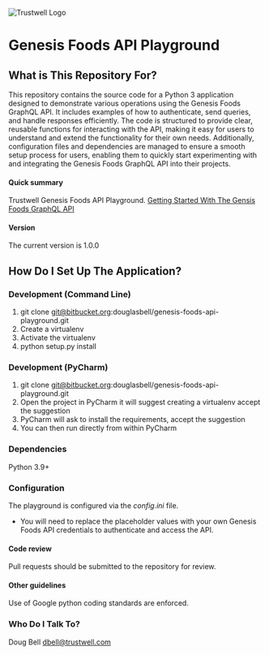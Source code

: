 ![Trustwell Logo](https://www.trustwell.com/wp-content/uploads/2023/05/trustwell-logo-header.svg)

# Genesis Foods API Playground

## What is This Repository For? ###

This repository contains the source code for a Python 3 application designed to demonstrate various operations using the Genesis Foods GraphQL API. It includes examples of how to authenticate, send queries, and handle responses efficiently. The code is structured to provide clear, reusable functions for interacting with the API, making it easy for users to understand and extend the functionality for their own needs. Additionally, configuration files and dependencies are managed to ensure a smooth setup process for users, enabling them to quickly start experimenting with and integrating the Genesis Foods GraphQL API into their projects.

#### Quick summary

Trustwell Genesis Foods API Playground.
[Getting Started With The Gensis Foods GraphQL API](https://esharesearch.atlassian.net/wiki/spaces/GGA/pages/3293282331/Getting+Started+with+the+Trustwell+Genesis+Foods+GraphQL+API)

#### Version

The current version is 1.0.0

## How Do I Set Up The Application? ###

### Development (Command Line)

1. git clone git@bitbucket.org:douglasbell/genesis-foods-api-playground.git
2. Create a virtualenv 
3. Activate the virtualenv 
4. python setup.py install

### Development (PyCharm)

1. git clone git@bitbucket.org:douglasbell/genesis-foods-api-playground.git
2. Open the project in PyCharm it will suggest creating a virtualenv accept the suggestion
3. PyCharm will ask to install the requirements, accept the suggestion
4. You can then run directly from within PyCharm

### Dependencies

Python 3.9+

### Configuration

The playground is configured via the _config.ini_ file. 
* You will need to replace the placeholder values with your own Genesis Foods API credentials to authenticate and access the API.

#### Code review

Pull requests should be submitted to the repository for review.

#### Other guidelines

Use of Google python coding standards are enforced.

### Who Do I Talk To? ###
Doug Bell <dbell@trustwell.com>